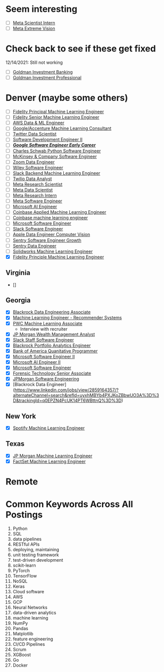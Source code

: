 # Seem interesting
- [ ] [Meta Scientist Intern](https://www.linkedin.com/jobs/view/2819112504/?eBP=CwEAAAF9u__odjecj8JcBXDnCpzD8nrE4tppcYBr0g8IgD8DiLQD7Q3zdWhGo-O8O_ELi2N8VD0BquNmlo6ReLcgfSVZQNfx3oZgRXlH0WJc6lor78CQM2d-wCjjX3haLuydUI8zbY6Oxrqx3Dxach9pWhanyy3zDyAt14Bww5rVeMPAsjtm_IJQuVZqR0RiuPK6IbpJazHpqhC8RnumzER4_N7V4m7Qd-L4PEJ-Mex5tbMN3NplQ5aSYA5vrrYnpNfy6F-CmJ32_DcaBsf6u1C-IEBDtlmf70LlTQeqj2YCyT09WftVgc72rIEJtLMzpg-isEtWGalHG6uCFSUXo-jbMtBpov0rBj4RNsCpDShuNJw8MOY5f6XCe0o6gQ&recommendedFlavor=ACTIVELY_HIRING_COMPANY&refId=gdQNR0xXE33XuPn3EI1rsw%3D%3D&trackingId=uM1QISdMc9Juh7soDqvIpQ%3D%3D&trk=flagship3_search_srp_jobs)
- [ ] [Meta Extreme Vision](https://www.linkedin.com/jobs/view/2819120757/?eBP=CwEAAAF9u__od9Qyls7s_-k9t-DqsSAK1kerzll_PE988vuuQk73g60RjAPqKARn2gwVYTHQxGmYgj4zNwdbXdZqi7AmSju3EMoQheBFgOMFnwPTzk3NpXX-jCqAG2LyWpWCYsFn9zKYh97ETMVIQr9Cd6uQ_uq8sZy6FQmEu2Bc1pQtzssCvWCrrywLDU0MsTWg8RwcrIj8_bwFCMj23qjHjvwSAm9ecDQnRH-8fCI7lsTjrMGCxLgEAwipbSiaEi1lErFOrtKVyDXNMfhlSgqm6zuP7VceB9HrsAQ0aa3a9ZBx360yC8VfxEF-Q76LD1peI2YN3HUEF9drouSQWWSsMkoXiljoPvbMgQCwKB5aPw-O3pJClryY-GtVZVGg&recommendedFlavor=SCHOOL_RECRUIT&refId=gdQNR0xXE33XuPn3EI1rsw%3D%3D&trackingId=xY2F8o6HGRnNy%2BT%2Bh4%2BoKg%3D%3D&trk=flagship3_search_srp_jobs)
# Check back to see if these get fixed
12/14/2021: Still not working
- [ ] [Goldman Investment Banking](https://hdpc.fa.us2.oraclecloud.com/hcmUI/CandidateExperience/en/sites/CX_1/job/81130/?utm_medium=jobshare)
- [ ] [Goldman Investment Professional](https://hdpc.fa.us2.oraclecloud.com/hcmUI/CandidateExperience/en/sites/CX_1/job/88281/?utm_medium=jobshare)
# Denver (maybe some others)
 - [ ] [Fidelity Principal Machine Learning Engineer](https://www.linkedin.com/jobs/view/2748135631/?alternateChannel=search&refId=%2F3hxsREKryo6%2FVHXRnLFwg%3D%3D&trackingId=kTHRjfjKHKcsUIkambkJ%2Bw%3D%3D)
 - [ ] [Fidelity Senior Machine Learning Engineer](https://www.linkedin.com/jobs/view/2748502200/?alternateChannel=search&refId=%2F3hxsREKryo6%2FVHXRnLFwg%3D%3D&trackingId=B4t%2BhoZeYYNwKlgOloae1w%3D%3D)
 - [ ] [AWS Data & ML Engineer](https://www.linkedin.com/jobs/view/2600926812/?alternateChannel=search&refId=31U4vxm7VOU%2FdpvUtA2XtQ%3D%3D&trackingId=yTL2m%2FuzoqPyWhZrjjXZoQ%3D%3D)
 - [ ] [Google/Accenture Machine Learning Consultant](https://www.linkedin.com/jobs/view/2752988949/?alternateChannel=search&refId=31U4vxm7VOU%2FdpvUtA2XtQ%3D%3D&trackingId=TzOZAFkOnBJ1EeKcs%2B5E1g%3D%3D&trk=d_flagship3_search_srp_jobs&lipi=urn%3Ali%3Apage%3Ad_flagship3_search_srp_jobs%3BN3DO4sBJSImxsB4xSovdgw%3D%3D)
 - [ ] [Twitter Data Scientist](https://www.linkedin.com/jobs/view/2805905265/?alternateChannel=search&refId=rB3HVRuiVDQ0GNWBIpT4QQ%3D%3D&trackingId=hmJqh2Ceb%2BhU0ZlJzm0W2Q%3D%3D&trk=d_flagship3_search_srp_jobs&lipi=urn%3Ali%3Apage%3Ad_flagship3_search_srp_jobs%3B9J7WcgVxTpe3Pirhj5qHgA%3D%3D)
 - [ ] [Software Development Engineer II](https://www.linkedin.com/jobs/view/2815449203/?alternateChannel=search&refId=rB3HVRuiVDQ0GNWBIpT4QQ%3D%3D&trackingId=eNc2XIugwmb5hpkwSESYPA%3D%3D&trk=d_flagship3_search_srp_jobs&lipi=urn%3Ali%3Apage%3Ad_flagship3_search_srp_jobs%3BavDbmCWnRZGEPffOE79J6Q%3D%3D)
 - [ ] ***[Google Software Engineer Early Career](https://www.linkedin.com/jobs/view/2813018350/?alternateChannel=search&refId=rB3HVRuiVDQ0GNWBIpT4QQ%3D%3D&trackingId=UlPxAzFy3d3o57caKTZ5Aw%3D%3D&trk=d_flagship3_search_srp_jobs&lipi=urn%3Ali%3Apage%3Ad_flagship3_search_srp_jobs%3BO%2ByPJMWGStKjuMr1PoSyvg%3D%3D)***
 - [ ] [Charles Schwab Python Software Engineer](https://www.linkedin.com/jobs/view/2816532413/?alternateChannel=search&refId=rB3HVRuiVDQ0GNWBIpT4QQ%3D%3D&trackingId=ojRBUguJrOlr%2BaO7KDZi9Q%3D%3D&trk=d_flagship3_search_srp_jobs&lipi=urn%3Ali%3Apage%3Ad_flagship3_search_srp_jobs%3BmDTGIwS5QAGnp9a2TcOcog%3D%3D)
 - [ ] [McKinsey & Company Software Engineer](https://www.linkedin.com/jobs/view/2806183985/?alternateChannel=search&refId=JtTcqWrCdoxwhUouKW7mMg%3D%3D&trackingId=W5pb%2B5uvwccbgtCTSF4Fqw%3D%3D&trk=d_flagship3_search_srp_jobs&lipi=urn%3Ali%3Apage%3Ad_flagship3_search_srp_jobs%3BgTRn5YvARSWgOIXG7JYvqw%3D%3D)
 - [ ] [Zoom Data Engineer](https://www.linkedin.com/jobs/view/2814467198/?alternateChannel=search&refId=JtTcqWrCdoxwhUouKW7mMg%3D%3D&trackingId=HsnD34EVyR44XTm6pcYBrQ%3D%3D&trk=d_flagship3_search_srp_jobs&lipi=urn%3Ali%3Apage%3Ad_flagship3_search_srp_jobs%3BMD8Hk63MTtiyaCiVG0YBRg%3D%3D)
 - [ ] [Wiley Software Engineer](https://www.linkedin.com/jobs/view/2816530843/?alternateChannel=search&refId=JtTcqWrCdoxwhUouKW7mMg%3D%3D&trackingId=odZbLeakHGfRcpw5JCIMtw%3D%3D&trk=d_flagship3_search_srp_jobs&lipi=urn%3Ali%3Apage%3Ad_flagship3_search_srp_jobs%3BoDcJMhshTKCkJJrWzgFNiQ%3D%3D)
 - [ ] [Slack Backend Machine Learning Engineer](https://www.linkedin.com/jobs/view/2785299713/?alternateChannel=search&refId=qe1oOBdUGJvzdZlwRKIXYw%3D%3D&trackingId=P7xo5F2WRWIRMK6kCPnoCA%3D%3D)
 - [ ] [Twilio Data Analyst](https://www.linkedin.com/jobs/view/2805490448/?alternateChannel=search&refId=qe1oOBdUGJvzdZlwRKIXYw%3D%3D&trackingId=M%2FTkMkub3iowyIJA%2B8yKug%3D%3D&trk=d_flagship3_job_details&lipi=urn%3Ali%3Apage%3Ad_flagship3_search_srp_jobs%3Bc7Gp7xCvRCa3MyiwOmYp0A%3D%3D)
 - [ ] [Meta Research Scientist](https://www.linkedin.com/jobs/view/2818787903/?alternateChannel=search&refId=6crBrw%2BNMrraIt3iGLqCTg%3D%3D&trackingId=3pJGjx02%2B0Y4qlFOD7uoMw%3D%3D&trk=d_flagship3_search_srp_jobs&lipi=urn%3Ali%3Apage%3Ad_flagship3_search_srp_jobs%3BpU0VzLqnQnucMpti52zZdg%3D%3D)
 - [ ] [Meta Data Scientist](https://www.linkedin.com/jobs/view/2818794274/?eBP=JOB_SEARCH_ORGANIC&recommendedFlavor=SCHOOL_RECRUIT&refId=XnuStXuK2CVgMq5%2FR40xxw%3D%3D&trackingId=Q7NumN5oLHdR4xkcW%2BxkXQ%3D%3D&trk=flagship3_search_srp_jobs&lipi=urn%3Ali%3Apage%3Ad_flagship3_search_srp_jobs%3BSfvikHchTlKW1OngzTfyag%3D%3D&lici=Q7NumN5oLHdR4xkcW%2BxkXQ%3D%3D)
 - [ ] [Meta Research Intern](https://www.linkedin.com/jobs/view/2818787139/?alternateChannel=search&refId=XnuStXuK2CVgMq5%2FR40xxw%3D%3D&trackingId=q045SrOA%2FLt4GKDBR31%2FzQ%3D%3D&trk=d_flagship3_search_srp_jobs&lipi=urn%3Ali%3Apage%3Ad_flagship3_search_srp_jobs%3BkkBC0q7QRe%2BJDTSEMRRtzg%3D%3D)
 - [ ] [Meta Software Engineer](https://www.linkedin.com/jobs/view/2818769850/?alternateChannel=search&refId=qLKr54G1EadMsx%2BODzERug%3D%3D&trackingId=BwR9sNyCEQit3IIlui1zSQ%3D%3D&trk=d_flagship3_search_srp_jobs&lipi=urn%3Ali%3Apage%3Ad_flagship3_search_srp_jobs%3B1UGLLGS2Qv6elA6J3u7shQ%3D%3D)
 - [ ] [Microsoft AI Engineer](https://www.linkedin.com/jobs/search/?geoId=106224388&location=Atlanta%2C%20Georgia%2C%20United%20States#:~:text=Show%20more%20options-,AI%20Engineer%20II,-Microsoft%20%20Atlanta%2C%20GA)
 - [ ] [Coinbase Applied Machine Learning Engineer](https://www.linkedin.com/jobs/view/2801104907/?alternateChannel=search&refId=OBKBABrxOy9r4OF1AM8ztg%3D%3D&trackingId=0SGYMw6c%2BS%2BPFuyTsWz%2FMA%3D%3D&trk=d_flagship3_search_srp_jobs&lipi=urn%3Ali%3Apage%3Ad_flagship3_search_srp_jobs%3B9sIZG2wvSOKrBLWCcJjRTA%3D%3D)
 - [ ] [Coinbase machine learning engineer](https://www.linkedin.com/jobs/view/2801102714/?alternateChannel=search&refId=hqbY88pjQa%2FvjW9X4%2Fo%2F9w%3D%3D&trackingId=kEDu5XYnH1MXjhtLqD%2Foyg%3D%3D&trk=d_flagship3_search_srp_jobs&lipi=urn%3Ali%3Apage%3Ad_flagship3_search_srp_jobs%3BInqRMGfyT%2FClIsvB851lgw%3D%3D)
 - [ ] [Microsoft Software Engineer](https://www.linkedin.com/jobs/view/2818692598/?alternateChannel=search&refId=hqbY88pjQa%2FvjW9X4%2Fo%2F9w%3D%3D&trackingId=DF0rXluQ1zMfaas0lCiX5Q%3D%3D&trk=d_flagship3_search_srp_jobs&lipi=urn%3Ali%3Apage%3Ad_flagship3_search_srp_jobs%3BkFYDEPRDRN6dWKXELhx6ZQ%3D%3D)
 - [ ] [Slack Software Engineer](https://www.linkedin.com/jobs/view/2796741095/?alternateChannel=search&refId=y1pqT4K005APM6l2RVDfTg%3D%3D&trackingId=vXKKkONXuVRxay6i5Y2p%2Fw%3D%3D&trk=d_flagship3_job_details&lipi=urn%3Ali%3Apage%3Ad_flagship3_search_srp_jobs%3BL02oW%2Fq7TbGwxLvTaYankg%3D%3D)
 - [ ] [Apple Data Engineer Computer Vision](https://www.linkedin.com/jobs/view/2816532914/?alternateChannel=search&refId=vx3pnHex8cJLbYLzqiC6bg%3D%3D&trackingId=vgEvGJ43wAOza5nULYsvOQ%3D%3D&trk=d_flagship3_search_srp_jobs&lipi=urn%3Ali%3Apage%3Ad_flagship3_search_srp_jobs%3B7CAE3FMJSNOx8X2m7w8Txg%3D%3D)
 - [ ] [Sentry Software Engineer Growth](https://www.linkedin.com/jobs/view/2779486993/?alternateChannel=search&refId=t7mmupbBtbTLFRw3tOb1tA%3D%3D&trackingId=tHPFurLFUCSzb2%2FzlngDsw%3D%3D&trk=d_flagship3_search_srp_jobs&lipi=urn%3Ali%3Apage%3Ad_flagship3_search_srp_jobs%3BexRdRzibQg2JcleR2DAARw%3D%3D)
 - [ ] [Sentry Data Engineer](https://www.linkedin.com/jobs/view/2709276059/?alternateChannel=search&refId=t7mmupbBtbTLFRw3tOb1tA%3D%3D&trackingId=rBnMNrSXCI%2BQNvV3B6kXbg%3D%3D&trk=d_flagship3_search_srp_jobs&lipi=urn%3Ali%3Apage%3Ad_flagship3_search_srp_jobs%3BZCzEPIkjRmKuWXCb6b2lWw%3D%3D)
 - [ ] [Solidworks Machine Learning Engineer](https://www.linkedin.com/jobs/view/2824608315/?alternateChannel=search&refId=62S3PgvMylZUm0rXTwsVlA%3D%3D&trackingId=2M9tdwAwGQ6O0z2v%2Flgzdw%3D%3D&trk=d_flagship3_search_srp_jobs&lipi=urn%3Ali%3Apage%3Ad_flagship3_search_srp_jobs%3Bu9uta%2FvIQQ2l7rYyqDI8sA%3D%3D)
 - [X] [Fidelity Principle Machine Learning Engineer](https://www.linkedin.com/jobs/view/2748135631/?alternateChannel=search&refId=%2F3hxsREKryo6%2FVHXRnLFwg%3D%3D&trackingId=kTHRjfjKHKcsUIkambkJ%2Bw%3D%3D)
## Virginia 
 - []
## Georgia
 - [X] [Blackrock Data Engineering Associate](https://www.linkedin.com/jobs/view/2828827347/?eBP=CwEAAAF9nPh9e666BiYO084mvtvxIACXScEXBdthWMLEMTtOLi5sYQ3VjojFdPdQt8F1AySlBZ6ZBTZhT6kq0mfu7dbBdhrCRM4AV5PlG2l_NmywhaXuOvxfzPpnXX7xJ8zkixp1ZtSIvAfmHK0M3SlstZkx-NE-Xid6Wvkf3fEg5aghqjzoN8nTDpdwJIKfCcnpI6ndafvcMudr5nyGnM2Q0pDffC7FQBrHktvc5dbo21ygslM8bS5_HXOsKAboubWJnR1BIQW-1p0Fs5luvu5ninFpzkeTNg_wuWbPBmQLNCfQL5MVbQT-ayW85UEXxm5MPRQ7HHV8RnpK9_ZRkp9KAzmj677vIf2-RApulrQjyxyzZu_hqgmmFc59eGg19IU&recommendedFlavor=SCHOOL_RECRUIT&refId=eUCVC9GLCkaYSY%2BY04gDcg%3D%3D&trackingId=%2FEngWFGabFY4RDpSptzZ2Q%3D%3D&trk=flagship3_search_srp_jobs)
 - [X] [Machine Learning Engineer - Recommender Systems](https://www.linkedin.com/jobs/view/2801104907/?eBP=CwEAAAF9nPbRsdrhWp_WucMxn8B8CrL2E9tFr1E110skDX_PMN9j-IvmA1IO5vrct0VbEnQSZPRWG6fOWsLOhUxy7t9kgmFDLAhKwLOHxih-FmJWAueJWFSDJ7FUajR3XXs8Z7aXSufH-jlCW1LaSS_n-dujFsscUpdFE8wB9gfixNO10OZoaTJIwg18hfXCI_7BO4EcIHo1MCag8yY4XhnaOqK6BnOqp3FY3qa5rsiKoXssDVTKae6_cLyG35b4Xivphj_86RcKybQwfxMAKlOVRYRgdz5HVbZ3aIp930mE4hPo5yHJ1jk-DfGlQb_pXN76EiwFPi-a6AFBfx-tMqrIaSrQZqO9fpwyebHYlTAD1mUw2KiuJQtOQmQ&recommendedFlavor=COMPANY_RECRUIT&refId=QfCWFeLxVc8BnmncYduGWQ%3D%3D&trackingId=%2Bp4QMnB7fGSF18D8cBl11A%3D%3D&trk=flagship3_search_srp_jobs)
 - [X] [PWC Machine Learning Associate](https://www.linkedin.com/jobs/view/2824445000/?eBP=CwEAAAF9nPbRsfLb2fFZ3D91zbmUbB-IAfz2UStn-mN63c58Yn3MG_blgxYc35RJn7a6xERhS627Y75KIe9_s3KMNH7AuRbdFc-TqW7zW0ZKZozeJDrxau2ydm2bSiIHgj5q85xSCjZ9x5SNjxQlSB8OABavJ2vlcBHwUkSozuMz41kbOtmU9mg4jw-Ne-zcCOrCBHIR4i5JGYQ-4xDC5R2EFZlaIG77Q6VrW9uBWEo-_pJPIuU7VTxyIVZ9eyE0tojrtXv_jMUMb1sFLkcBCqPFF8FroUwBcKh6-_pUvU-WhsmflKvvqTAUfHY_G-dtx8ThiohzUMSqbNqJMpqn_fCxXOowWr3KNrR4KuPjRZhn3K6qrPA6YW2kR4o1jyyR&recommendedFlavor=SCHOOL_RECRUIT&refId=QfCWFeLxVc8BnmncYduGWQ%3D%3D&trackingId=8rX5z5QC4wyI2D2too%2F4rw%3D%3D&trk=flagship3_search_srp_jobs)
   - Interview with recruiter
 - [X] [JP Morgan Wealth Management Analyst](https://www.linkedin.com/jobs/view/2802738355/?alternateChannel=search&refId=g7IKMSwsZUHodOrvAOoQBg%3D%3D&trackingId=Bd0yIipnNdTNCjluu3En3w%3D%3D&trk=d_flagship3_search_srp_jobs)
 - [X] [Slack Staff Software Engineer](https://www.linkedin.com/jobs/view/2819503355/?alternateChannel=search&refId=rP1XH6JhgxJTsH5r9A0FTw%3D%3D&trackingId=NOMa4TmVK73TMMcPBWm91A%3D%3D&trk=d_flagship3_search_srp_jobs)
 - [X] [Blackrock Portfolio Analytics Engineer](https://www.linkedin.com/jobs/view/2817322509/?alternateChannel=search&refId=rP1XH6JhgxJTsH5r9A0FTw%3D%3D&trackingId=9kVomVBS4bC6aimkZfUB1A%3D%3D&trk=d_flagship3_search_srp_jobs&lipi=urn%3Ali%3Apage%3Ad_flagship3_search_srp_jobs%3BwjlwDypoQlCwzWkB583qpw%3D%3D)
 - [X] [Bank of America Quanitative Programmer](https://www.linkedin.com/jobs/view/2832680083/?alternateChannel=search&refId=nu7bK9MrIJGRvGzBqIwKTQ%3D%3D&trackingId=cj%2FpCsSPVusbZlgsnnA%2BRA%3D%3D&trk=d_flagship3_search_srp_jobs)
 - [X] [Microsoft Software Engineer II](https://www.linkedin.com/jobs/view/2837701329/?eBP=JOB_SEARCH_ORGANIC&recommendedFlavor=SCHOOL_RECRUIT&refId=4kPbqKbP%2BV%2BRrCUqgeXWeg%3D%3D&trackingId=CuGUxk76D8ToIO%2F8tY1piA%3D%3D&trk=flagship3_search_srp_jobs)
 - [X] [Microsoft AI Engineer II](https://www.linkedin.com/jobs/view/2807708458/?eBP=CwEAAAF9u-v1B0-1MHFR0E7XleYiFmq_44GWKlNRKqvOhfr_G0lJYkxgN1fVSHGYq7IlDGSuDiIUNK_yj4MycqDhoiy6rlwHRlorRIIhN0IrAGfzBPegiLm2lwlOQx2hWqZaMdNFhvLZ4twyQ4ka6u-TVj6X_dcRmXvVmgwzRvJem4fVBUQvzd1PZUM31G38EqV8yK10nVOCZY3oXt62HFeCc6NLym3VOyk7MUoTxCd4mgguPYRve8wp6Z-QLt3G6bQlbCI6rz5Ef-IkvqGAWgtb3ykm0u5nVP_IvpwIkM0kDUS-Wmi5Fr_pzkyCDYdvculbw0am_HHgEpe4e0NcvGOf1rdwGh8_7A8y_Ux1lcjgU17myJyvhVJ19Juxa9Ed9G02dA&recommendedFlavor=SCHOOL_RECRUIT&refId=4kPbqKbP%2BV%2BRrCUqgeXWeg%3D%3D&trackingId=5InFK5i4gLYb%2FhDgwt4xTg%3D%3D&trk=flagship3_search_srp_jobs)
 - [X] [Microsoft Software Engineer](https://www.linkedin.com/jobs/view/2828816253/?alternateChannel=search&refId=gjx4Q7bTsKgcKmelIEis4A%3D%3D&trackingId=o2S%2Betlaaz4bwyuMbwdwSA%3D%3D&trk=d_flagship3_search_srp_jobs)
 - [X] [Forensic Technology Senior Associate](https://www.linkedin.com/jobs/view/2814404944/?alternateChannel=search&refId=BYlywiGgRJ%2FLyrehL9fUdA%3D%3D&trackingId=DvLKsS0s0nyZwIknCNFbyw%3D%3D)
 - [X] [JPMorgan Software Engineering](https://www.linkedin.com/jobs/view/2848251649/?alternateChannel=search&refId=uyxhMBYb4PXJKoZBbwUO3A%3D%3D&trackingId=jFgnXOCb%2FZ5ZOe8hngn7Vg%3D%3D&trk=d_flagship3_search_srp_jobs) 
 - [X] [Blackrock Data Engineer] (https://www.linkedin.com/jobs/view/2859164357/?alternateChannel=search&refId=uyxhMBYb4PXJKoZBbwUO3A%3D%3D&trackingId=q0EPZN4PcUK14PT6WBttnQ%3D%3D)
## New York
 - [X] [Spotify Machine Learning Engineer](https://www.linkedin.com/jobs/view/2818799486/?alternateChannel=search&refId=62S3PgvMylZUm0rXTwsVlA%3D%3D&trackingId=tcElpVTyDyXqzjOIVXZsLQ%3D%3D&trk=d_flagship3_search_srp_jobs&lipi=urn%3Ali%3Apage%3Ad_flagship3_search_srp_jobs%3B0jdCZWm%2FQlCb1NM3JnsIUA%3D%3D)
## Texas
 - [X] [JP Morgan Machine Learning Engineer](https://www.linkedin.com/jobs/view/2789142260/?alternateChannel=search&refId=gLcpq%2FEwY9iJZr6wqvOvsg%3D%3D&trackingId=xAXJCiYxLKIwbCdd%2BPzZdg%3D%3D&trk=d_flagship3_search_srp_jobs)
 - [X] [FactSet Machine Learning Engineer](https://www.linkedin.com/jobs/view/2827093680/?eBP=CwEAAAF9pbpFyLxwd1516JNTSiWpVS2YrDYryh2ksriTb8lNjA_VbFVryueIn9LN5tk3Upt-mfN9MzMXR1u-CkIMZ_FpS4OgUWYBj_D1emYkLxNUYJow4GZwNtwJ3On69-4unh35l27tBRopEzVI7qDQXntx3fkaqvRW2rmrgl7iqXhgGeY1Csdd-kXmQ8QendoRLwlg2dCzQv7p-hsHJZFAzfuba_AvyOxnSiUAl8KBwA_SaQnhz0xH8HMJQOdvYArPm72PXCvspnVPA2drrXS1Rr-EaY7OpOuYKbxh3S-gPwhQyNJWLj_Ss2rtxWaW4cPyQLTBMhXZJzh-iKsXInh-cqsj9FDy2fFRHimmL9ZhG50YXF2tFVdsW7NtRYNdfSmHOw&recommendedFlavor=COMPANY_RECRUIT&refId=mA21GeAj7WmX9YuUWcxy%2FQ%3D%3D&trackingId=mQUDgOG%2BATeFwP4mI1eT5w%3D%3D&trk=flagship3_search_srp_jobs)
# Remote
 
# Common Keywords Across All Postings
1. Python
2. SQL
3. data pipelines
4. RESTful APIs
5. deploying, maintaining
6. unit testing framework
7. test-driven development
8. scikit-learn
9. PyTorch
10. TensorFlow
11. NoSQL
12. Keras
13. Cloud software
14. AWS
15. GCP
16. Neural Networks
17. data-driven analytics
18. machine learning
19. NumPy
20. Pandas
21. Matplotlib
22. feature engineering
23. CI/CD Pipelines
24. Scrum 
25. XGBoost
26. Go 
27. Docker
